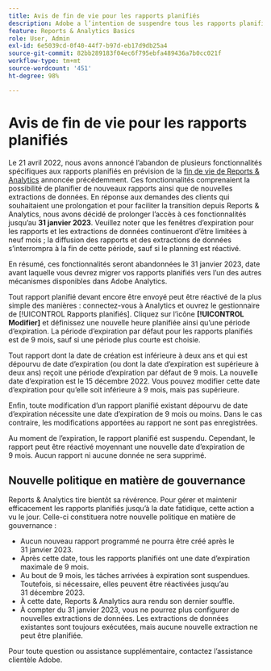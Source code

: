 ```yaml
---
title: Avis de fin de vie pour les rapports planifiés
description: Adobe a l’intention de suspendre tous les rapports planifiés dont la date de création remonte à plus de deux ans.
feature: Reports & Analytics Basics
role: User, Admin
exl-id: 6e5039cd-0f40-44f7-b97d-eb17d9db25a4
source-git-commit: 82bb289183f04ec6f795ebfa489436a7b0cc021f
workflow-type: tm+mt
source-wordcount: '451'
ht-degree: 98%

---
```


# Avis de fin de vie pour les rapports planifiés

Le 21 avril 2022, nous avons annoncé l’abandon de plusieurs fonctionnalités spécifiques aux rapports planifiés en prévision de la [fin de vie de Reports &amp; Analytics](https://www.adobe.com/go/analytics_rnaeol_en) annoncée précédemment. Ces fonctionnalités comprenaient la possibilité de planifier de nouveaux rapports ainsi que de nouvelles extractions de données. En réponse aux demandes des clients qui souhaitaient une prolongation et pour faciliter la transition depuis Reports &amp; Analytics, nous avons décidé de prolonger l’accès à ces fonctionnalités jusqu’au **31 janvier 2023**. Veuillez noter que les fenêtres d’expiration pour les rapports et les extractions de données continueront d’être limitées à neuf mois ; la diffusion des rapports et des extractions de données s’interrompra à la fin de cette période, sauf si le planning est réactivé.

En résumé, ces fonctionnalités seront abandonnées le 31 janvier 2023, date avant laquelle vous devrez migrer vos rapports planifiés vers l’un des autres mécanismes disponibles dans Adobe Analytics.

Tout rapport planifié devant encore être envoyé peut être réactivé de la plus simple des manières : connectez-vous à Analytics et ouvrez le gestionnaire de [!UICONTROL Rapports planifiés]. Cliquez sur l’icône **[!UICONTROL Modifier]** et définissez une nouvelle heure planifiée ainsi qu’une période d’expiration. La période d’expiration par défaut pour les rapports planifiés est de 9 mois, sauf si une période plus courte est choisie.

Tout rapport dont la date de création est inférieure à deux ans et qui est dépourvu de date d’expiration (ou dont la date d’expiration est supérieure à deux ans) reçoit une période d’expiration par défaut de 9 mois. La nouvelle date d’expiration est le 15 décembre 2022. Vous pouvez modifier cette date d’expiration pour qu’elle soit inférieure à 9 mois, mais pas supérieure.

Enfin, toute modification d’un rapport planifié existant dépourvu de date d’expiration nécessite une date d’expiration de 9 mois ou moins. Dans le cas contraire, les modifications apportées au rapport ne sont pas enregistrées.

Au moment de l’expiration, le rapport planifié est suspendu. Cependant, le rapport peut être réactivé moyennant une nouvelle date d’expiration de 9 mois. Aucun rapport ni aucune donnée ne sera supprimé.

## Nouvelle politique en matière de gouvernance

Reports &amp; Analytics tire bientôt sa révérence. Pour gérer et maintenir efficacement les rapports planifiés jusqu’à la date fatidique, cette action a vu le jour. Celle-ci constituera notre nouvelle politique en matière de gouvernance :

* Aucun nouveau rapport programmé ne pourra être créé après le 31 janvier 2023.
* Après cette date, tous les rapports planifiés ont une date d’expiration maximale de 9 mois.
* Au bout de 9 mois, les tâches arrivées à expiration sont suspendues. Toutefois, si nécessaire, elles peuvent être réactivées jusqu’au 31 décembre 2023.
* À cette date, Reports &amp; Analytics aura rendu son dernier souffle.
* À compter du 31 janvier 2023, vous ne pourrez plus configurer de nouvelles extractions de données. Les extractions de données existantes sont toujours exécutées, mais aucune nouvelle extraction ne peut être planifiée.

Pour toute question ou assistance supplémentaire, contactez l’assistance clientèle Adobe.
